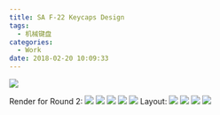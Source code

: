 ```yaml
---
title: SA F-22 Keycaps Design
tags:
  - 机械键盘
categories:
  - Work
date: 2018-02-20 10:09:33
---
```


![](http://image.psdpi.com/image/f-22/sa_F22_68_oc2.jpg-1920)

<!-- less -->

Render for Round 2:
![](http://image.psdpi.com/image/f-22/sa_F22_68_oc2.jpg-1920)
![](http://image.psdpi.com/image/f-22/sa_F22_68_oc.jpg-1920)
![](http://image.psdpi.com/image/f-22/sa_F22_68_oc3.jpg-1920)
![](http://image.psdpi.com/image/f-22/sa_F22_87_oc.jpg-1920)
![](http://image.psdpi.com/image/f-22/sa_F22_87_oc2.jpg-1920) 
Layout: 
![](http://image.psdpi.com/image/f-22sa_F22_a.jpg-1920)
![](http://image.psdpi.com/image/f-22sa_F22_b.jpg-1920)
![](http://image.psdpi.com/image/f-22sa_F22_m.jpg-1920)
![](http://image.psdpi.com/image/f-22sa_F22_style.jpg-1920) 